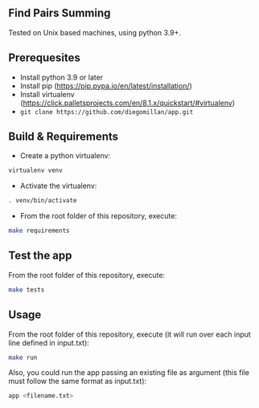 ## Find Pairs Summing

Tested on Unix based machines, using python 3.9+.

## Prerequesites
 - Install python 3.9 or later
 - Install pip (https://pip.pypa.io/en/latest/installation/)
 - Install virtualenv (https://click.palletsprojects.com/en/8.1.x/quickstart/#virtualenv)
 - ```git clone https://github.com/diegomillan/app.git```

## Build & Requirements
- Create a python virtualenv:
```bash
virtualenv venv
```
- Activate the virtualenv:
```bash
. venv/bin/activate
```
- From the root folder of this repository, execute:
 ```bash
 make requirements
 ```
## Test the app
 From the root folder of this repository, execute:
 ```bash
 make tests
 ```

## Usage
 From the root folder of this repository, execute (it will run over each input line defined in input.txt):
 ```bash
 make run
 ```
 Also, you could run the app passing an existing file as argument (this file must follow the same format as input.txt):
 ```bash
 app <filename.txt>
 ```
